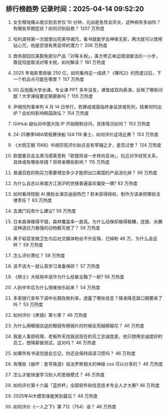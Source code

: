 
## 排行榜趋势 记录时间：2025-04-14 09:52:20
  
  1. 女生喉咙痛从就诊到去世仅 10 分钟，元凶是急性会厌炎，这种病有多凶险？有哪些早期症状？如何识别自救？ 1207 万热度
    
  2. 哈利波特第一次就使出完美夺魂咒，看书就能学会神锋无影，两次就可以使用钻心咒，他是否很有黑巫师的潜力？ 206 万热度
    
  3. 商务部回应美豁免部分产品「对等关税」，美方修正单边错误做法的一小步，敦促彻底取消对等关税，如何解读？ 181 万热度
    
  4. 2025 年电影票房破 250 亿，如何看待这一成绩？《哪吒2》的热度过后，下一个机会点可能在哪里？ 157 万热度
    
  5. 00 后炮轰大学水课，专业课 PPT 多年没变，课堂成双向表演，反映了哪些问题？大学课程要定期更新吗？ 155 万热度
    
  6. 尹锡悦刑事审判 4 月 14 日举行，若罪成或面临终身监禁或死刑，结果何时出炉？会如何影响韩国政坛？ 154 万热度
    
  7. GitHub 疑似对中国大陆 IP 开始限制访问，具体情况如何？ 153 万热度
    
  8. 24-25赛季NBA常规赛快船 124:119 勇士，如何评价这场比赛？ 153 万热度
    
  9. 《大明王朝 1566》中胡宗宪评价赵贞吉有宰辅之才，是否过誉？ 124 万热度
    
  10. 欧盟委员会主席冯德莱恩称「欧盟将进一步转向亚洲」，拉近对华经贸关系，具体或有哪些举措？将带来哪些影响？ 115 万热度
    
  11. 普通百姓的购买力需要增加多少才能把出口美国的产品消化掉？ 99 万热度
    
  12. 为什么自古以来南方江浙沪的世族普遍喜欢偏安一隅? 83 万热度
    
  13. 如何看待短剧 AI 换脸女演员迪丽热巴？若未获得授权，制作方该承担哪些法律责任？ 63 万热度
    
  14. 去澳门玩有什么建议? 59 万热度
    
  15. 日本森保做得不错，森林覆盖率一直高。为什么动保却做得极糟，连狼、水獭这种适应力极强的动物都灭绝了？ 59 万热度
    
  16. 黄子韬官宣做卫生巾后社交媒体粉丝不升反降，已掉粉 46 万，为什么会这样？ 59 万热度
    
  17. 怎么评价萧红？ 58 万热度
    
  18. 该不该大一就认真学习准备保研？ 57 万热度
    
  19. 《棋士》大结局中淑华为什么给崔业鞠了一躬? 56 万热度
    
  20. 人到中年后为什么很难快乐起来？ 54 万热度
    
  21. 多家银行宣布下调中长期存款利率，透露了哪些信息？降准降息窗口期要来了吗？ 53 万热度
    
  22. 如何评价《黑镜》第七季？ 46 万热度
    
  23. 为什么用眼镜店送的眼镜布擦镜片的时候反而越擦越花？ 46 万热度
    
  24. 我是人事部经理，老板昨天找我说现在的员工忠诚度差，他只想用忠诚度好的员工，想降薪做测试，这对吗？ 46 万热度
    
  25. 如果所有书读完就会忘记，你还会保持阅读习惯吗？ 46 万热度
    
  26. 有哪些《崩坏：星穹铁道》翁法罗斯相关的神级 cos 可以分享的？ 46 万热度
    
  27. 怎么才能快速学习别人的思维模式？ 46 万热度
    
  28. 如何评价第十六届「蓝桥杯」全国软件和信息技术专业人才大赛? 46 万热度
    
  29. 2025年AI大模型谁能笑到最后？ 46 万热度
    
  30. 如何评价《一人之下》第 712（754）话？ 46 万热度
    